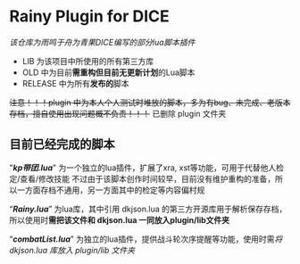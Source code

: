 # Rainy Plugin for DICE

*该仓库为雨鸣于舟为青果DICE编写的部分lua脚本插件*

- LIB 为该项目中所使用的所有第三方库
- OLD 中为目前**需重构但目前无更新计划**的Lua脚本
- RELEASE 中为所有**发布的**脚本

~~注意！！！plugin 中为本人个人测试时堆放的脚本，多为有bug、未完成、老版本存档，擅自使用出现问题概不负责！！！~~
已删除 plugin 文件夹

## 目前已经完成的脚本

"***kp带团.lua***" 为一个独立的lua插件，扩展了xra, xst等功能，可用于代替他人检定/查看/修改技能
不过由于该脚本创作时间较早，目前没有维护重构的准备，所以一方面存档不通用，另一方面其中的检定等内容偏村规

“***Rainy.lua***” 为lua库，其中引用 dkjson.lua 的第三方开源库用于解析保存存档，所以使用时**需把该文件和 dkjson.lua 一同放入plugin/lib文件夹**

“***combatList.lua***” 为独立的lua插件，提供战斗轮次序提醒等功能，使用时需*将 dkjson.lua 库放入 plugin/lib 文件夹*

